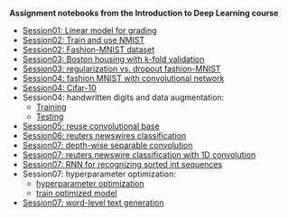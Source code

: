 **Assignment notebooks from the Introduction to Deep Learning course**
* [Session01: Linear model for grading](http://nbviewer.jupyter.org/github/luonglearnstocode/intro-to-deep-learning/blob/master/session1/Session1-linear-model-for-grading.ipynb)
* [Session02: Train and use NMIST](http://nbviewer.jupyter.org/github/luonglearnstocode/intro-to-deep-learning/blob/master/session2/Session02-Train-and-use-MNIST.ipynb)
* [Session02: Fashion-MNIST dataset](http://nbviewer.jupyter.org/github/luonglearnstocode/intro-to-deep-learning/blob/master/session2/Session02-Fashion-MNIST-dataset.ipynb)
* [Session03: Boston housing with k-fold validation](http://nbviewer.jupyter.org/github/luonglearnstocode/intro-to-deep-learning/blob/master/session3/Session3-Boston-housing-with-k-fold-validation.ipynb)
* [Session03: regularization vs. dropout fashion-MNIST](http://nbviewer.jupyter.org/github/luonglearnstocode/intro-to-deep-learning/blob/master/session3/Session3-regularization-vs-dropout-fashion-MNIST.ipynb)
* [Session04: fashion MNIST with convolutional network](http://nbviewer.jupyter.org/github/luonglearnstocode/intro-to-deep-learning/blob/master/session4/Session04-fashion-MNIST-with-convolutional-network.ipynb)
* [Session04: Cifar-10](http://nbviewer.jupyter.org/github/luonglearnstocode/intro-to-deep-learning/blob/master/session4/Session04-cifar10.ipynb)
* Session04: handwritten digits and data augmentation:
	* [Training](http://nbviewer.jupyter.org/github/luonglearnstocode/intro-to-deep-learning/blob/master/session4/Session04-handwritten-digits-and-data-augmentation-training.ipynb)
	* [Testing](http://nbviewer.jupyter.org/github/luonglearnstocode/intro-to-deep-learning/blob/master/session4/Session04-handwritten-digits-and-data-augmentation-testing.ipynb)
* [Session05: reuse convolutional base](http://nbviewer.jupyter.org/github/luonglearnstocode/intro-to-deep-learning/blob/master/session5/Session05-reuse-convolutional-base.ipynb)
* [Session06: reuters newswires classification](http://nbviewer.jupyter.org/github/luonglearnstocode/intro-to-deep-learning/blob/master/session6/Session06_reuters_newswires_classification.ipynb)
* [Session07: depth-wise separable convolution](http://nbviewer.jupyter.org/github/luonglearnstocode/intro-to-deep-learning/blob/master/session7/Session07_depth_wise_separable_convolution.ipynb)
* [Session07: reuters newswire classification with 1D convolution](http://nbviewer.jupyter.org/github/luonglearnstocode/intro-to-deep-learning/blob/master/session7/Session07-reuters-newswires-classification-with-1D-convolution.ipynb)
* [Session07: RNN for recognizing sorted int sequences](http://nbviewer.jupyter.org/github/luonglearnstocode/intro-to-deep-learning/blob/master/session7/Session07_RNN_for_recognizing_sorted_int_sequences.ipynb)
* Session07: hyperparameter optimization:
	* [hyperparameter optimization](http://nbviewer.jupyter.org/github/luonglearnstocode/intro-to-deep-learning/blob/master/session7/Session07-hyperparameter-optimization.ipynb)
	* [train optimized model](http://nbviewer.jupyter.org/github/luonglearnstocode/intro-to-deep-learning/blob/master/session7/Session07_hyperparameter_optimization_model.ipynb)
* [Session07: word-level text generation](http://nbviewer.jupyter.org/github/luonglearnstocode/intro-to-deep-learning/blob/master/session7/Session07_word_level_text_generation.ipynb)
